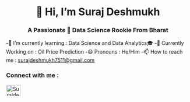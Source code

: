 <h1 align="center">👋 Hi, I’m Suraj Deshmukh </h1>
<h3 align="center"> A Passionate 🙋 Data Science Rookie From Bharat </h3>


-🌱 I’m currently learning : Data Science and Data Analytics🎓
-📓 Currently Working on : Oil Price Prediction
-😄 Pronouns : He/Him
-📫 How to reach me : surajdeshmukh7511@gmail.com

<h3 align="left">Connect with me :</h3>
<p align="left">
<a href="https://www.linkedin.com/in/suraj-deahmukh-392878294" target="blank">
  <img align="center" src="https://raw.githubusercontent.com/rahuldkjain/github-profile-readme-generator/master/src/images/icons/Social/linked-in-alt.svg" alt="Surajdeshmukh" height="30" width="40" /></a>
</p>

